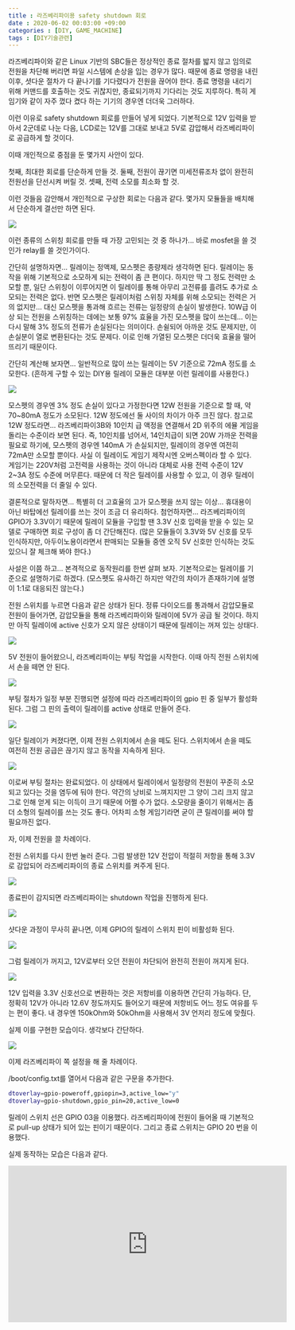 ```yaml
---
title : 라즈베리파이용 safety shutdown 회로
date : 2020-06-02 00:03:00 +09:00
categories : [DIY, GAME_MACHINE]
tags : [DIY기술관련]
---
```


라즈베리파이와 같은 Linux 기반의 SBC들은 정상적인 종료 절차를 밟지 않고 임의로 전원을 차단해 버리면 파일 시스템에 손상을 입는 경우가 많다.
때문에 종료 명령을 내린 이후, 셧다운 절차가 다 끝나기를 기다렸다가 전원을 끊어야 한다.
종료 명령을 내리기 위해 커맨드를 호출하는 것도 귀찮지만, 종료되기까지 기다리는 것도 지루하다.
특히 게임기와 같이 자주 껐다 켰다 하는 기기의 경우엔 더더욱 그러하다.

이런 이유로 safety shutdown 회로를 만들어 넣게 되었다.
기본적으로 12V 입력을 받아서 2군데로 나눈 다음, LCD로는 12V를 그대로 보내고 5V로 감압해서 라즈베리파이로 공급하게 할 것이다.

이때 개인적으로 중점을 둔 몇가지 사안이 있다.

첫째, 최대한 회로를 단순하게 만들 것.
둘째, 전원이 끊기면 미세전류조차 없이 완전히 전원선을 단선시켜 버릴 것.
셋째, 전력 소모를 최소화 할 것.

이런 것들음 감안해서 개인적으로 구상한 회로는 다음과 같다.
몇가지 모듈들을 배치해서 단순하게 결선만 하면 된다.

![](https://raw.githubusercontent.com/amos42/amos42.github.io/master/_posts/2020-06/2020-06-03-safety-shutdown-make/001.png)

이런 종류의 스위칭 회로를 만들 때 가장 고민되는 것 중 하나가...
바로 mosfet을 쓸 것인가 relay를 쓸 것인가이다.

간단히 설명하자면... 릴레이는 정액제, 모스펫은 종량제라 생각하면 된다.
릴레이는 동작을 위해 기본적으로 소모하게 되는 전력이 좀 큰 편이다.
하지만 딱 그 정도 전력만 소모할 뿐, 일단 스위칭이 이루어지면 이 릴레이를 통해 아무리 고전류를 흘려도 추가로 소모되는 전력은 없다.
반면 모스펫은 릴레이처럼 스위칭 자체를 위해 소모되는 전력은 거의 없지만...
대신 모스펫을 통과해 흐르는 전류는 일정량의 손실이 발생한다.
10W급 이상 되는 전원을 스위칭하는 데에는 보통 97% 효율을 가진 모스펫을 많이 쓰는데...
이는 다시 말해 3% 정도의 전류가 손실된다는 의미이다.
손쉴되어 아까운 것도 문제지만, 이 손실분이 열로 변환된다는 것도 문제다.
이로 인해 가열된 모스펫은 더더욱 효율을 떨어뜨리기 때문이다.

간단히 계산해 보자면...
일반적으로 많이 쓰는 릴레이는 5V 기준으로 72mA 정도를 소모한다.
(흔하게 구할 수 있는 DIY용 릴레이 모듈은 대부분 이런 릴레이를 사용한다.)

![](https://raw.githubusercontent.com/amos42/amos42.github.io/master/_posts/2020-06/2020-06-03-safety-shutdown-make/002.png)

모스펫의 경우엔 3% 정도 손실이 있다고 가정한다면 12W 전원을 기준으로 할 때, 약 70~80mA 정도가 소모된다.
12W 정도에선 둘 사이의 차이가 아주 크진 않다.
참고로 12W 정도라면... 라즈베리파이3B와 10인치 급 액정을 연결해서 2D 위주의 에뮬 게임을 돌리는 수준이라 보면 된다.
즉, 10인치를 넘어서, 14인치급이 되면 20W 가까운 전력을 필요로 하기에, 모스펫의 경우엔 140mA 가 손실되지만, 릴레이의 경우엔 여전히 72mA만 소모할 뿐이다.
사실 이 릴레이도 게임기 제작시엔 오버스펙이라 할 수 있다. 게임기는 220V처럼 고전력을 사용하는 것이 아니라 대체로 사용 전력 수준이 12V 2~3A 정도 수준에 머무른다. 때문에 더 작은 릴레이를 사용할 수 있고, 이 경우 릴레이의 소모전력을 더 줄일 수 있다.

결론적으로 말하자면... 특별히 더 고효율의 고가 모스펫을 쓰지 않는 이상... 휴대용이 아닌 바탑에선 릴레이를 쓰는 것이 조금 더 유리하다.
첨언하자면... 라즈베리파이의 GPIO가 3.3V이기 때문에 릴레이 모듈을 구입할 땐 3.3V 신호 입력을 받을 수 있는 모델로 구매하면 회로 구성이 좀 더 간단해진다. (많은 모듈들이 3.3V와 5V 신호를 모두 인식하지만, 아두이노용이라면서 판매되는 모듈들 중엔 오직 5V 신호만 인식하는 것도 있으니 잘 체크해 봐야 한다.)

사설은 이쯤 하고...
본격적으로 동작원리를 한번 살펴 보자.
기본적으로는 릴레이를 기준으로 설명하기로 하겠다. (모스펫도 유사하긴 하지만 약간의 차이가 존재하기에 설명이 1:1로 대응되진 않는다.)

전원 스위치를 누르면 다음과 같은 상태가 된다.
정류 다이오드를 통과해서 감압모듈로 전원이 들어가면, 감압모듈을 통해 라즈베리파이와 릴레이에 5V가 공급 될 것이다.
하지만 아직 릴레이에 active 신호가 오지 않은 상태이기 때문에 릴레이는 꺼져 있는 상태다.

![](https://raw.githubusercontent.com/amos42/amos42.github.io/master/_posts/2020-06/2020-06-03-safety-shutdown-make/003.png)

5V 전원이 들어왔으니, 라즈베리파이는 부팅 작업을 시작한다.
이때 아직 전원 스위치에서 손을 떼면 안 된다.

![](https://raw.githubusercontent.com/amos42/amos42.github.io/master/_posts/2020-06/2020-06-03-safety-shutdown-make/004.png)

부팅 절차가 일정 부분 진행되면 설정에 따라 라즈베리파이의 gpio 핀 중 일부가 활성화 된다.
그럼 그 핀의 출력이 릴레이를 active 상태로 만들어 준다.

![](https://raw.githubusercontent.com/amos42/amos42.github.io/master/_posts/2020-06/2020-06-03-safety-shutdown-make/005.png)

일단 릴레이가 켜졌다면, 이제 전원 스위치에서 손을 떼도 된다.
스위치에서 손을 떼도 여전히 전원 공급은 끊기지 않고 동작을 지속하게 된다.

![](https://raw.githubusercontent.com/amos42/amos42.github.io/master/_posts/2020-06/2020-06-03-safety-shutdown-make/006.png)

이로써 부팅 절차는 완료되었다.
이 상태에서 릴레이에서 일정량의 전원이 꾸준히 소모되고 있다는 것을 염두에 둬야 한다.
약간의 낭비로 느껴지지만 그 양이 그리 크지 않고 그로 인해 얻게 되는 이득이 크기 때문에 어쩔 수가 없다.
소모량을 줄이기 위해서는 좀 더 소형의 릴레이를 쓰는 것도 좋다. 어차피 소형 게임기라면 굳이 큰 릴레이를 써야 할 필요까진 없다.

자, 이제 전원을 끌 차례이다.

전원 스위치를 다시 한번 눌러 준다.
그럼 발생한 12V 전압이 적절히 저항을 통해 3.3V로 감압되어 라즈베리파이의 종료 스위치를 켜주게 된다.

![](https://raw.githubusercontent.com/amos42/amos42.github.io/master/_posts/2020-06/2020-06-03-safety-shutdown-make/007.png)

종료핀이 감지되면 라즈베리파이는 shutdown 작업을 진행하게 된다.

![](https://raw.githubusercontent.com/amos42/amos42.github.io/master/_posts/2020-06/2020-06-03-safety-shutdown-make/008.png)

샷다운 과정이 무사히 끝나면, 이제 GPIO의 릴레이 스위치 핀이 비활성화 된다.

![](https://raw.githubusercontent.com/amos42/amos42.github.io/master/_posts/2020-06/2020-06-03-safety-shutdown-make/009.png)

그럼 릴레이가 꺼지고, 12V로부터 오던 전원이 차단되어 완전히 전원이 꺼지게 된다.

![](https://raw.githubusercontent.com/amos42/amos42.github.io/master/_posts/2020-06/2020-06-03-safety-shutdown-make/010.png)

12V 입력을 3.3V 신호선으로 변환하는 것은 저항비를 이용하면 간단히 가능하다.
단, 정확히 12V가 아니라 12.6V 정도까지도 들어오기 때문에 저항비도 어느 정도 여유를 두는 편이 좋다.
내 경우엔 150kOhm와 50kOhm을 사용해서 3V 언저리 정도에 맞췄다.

실제 이를 구현한 모습이다. 생각보다 간단하다. 

![](https://raw.githubusercontent.com/amos42/amos42.github.io/master/_posts/2020-06/2020-06-03-safety-shutdown-make/011.png)

이제 라즈베리파이 쪽 설정을 해 줄 차례이다.

/boot/config.txt를 열어서 다음과 같은 구문을 추가한다.

```bash
dtoverlay=gpio-poweroff,gpiopin=3,active_low="y"
dtoverlay=gpio-shutdown,gpio_pin=20,active_low=0
```

릴레이 스위치 선은 GPIO 03을 이용했다. 라즈베리파이에 전원이 들어올 때 기본적으로 pull-up 상태가 되어 있는 핀이기 때문이다.
그리고 종료 스위치는 GPIO 20 번을 이용했다.

실제 동작하는 모습은 다음과 같다.

<iframe width="560" height="315" src="https://www.youtube.com/embed/3OAsSL67l40" title="YouTube video player" frameborder="0" allow="accelerometer; autoplay; clipboard-write; encrypted-media; gyroscope; picture-in-picture; web-share" allowfullscreen></iframe>
